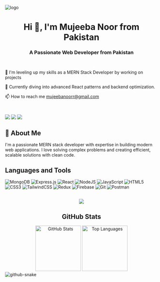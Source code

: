 ![logo](https://github.com/Mujeeba-Noor12/Mujeeba-Noor12/blob/main/Blue%20Yellow%20Futuristic%20Virtual%20Technology%20Blog%20Banner%20(1).png)
<h1 align="center">Hi 👋, I'm Mujeeba Noor from Pakistan </h1>
<h3 align="center"> A Passionate Web Developer from Pakistan</h1>

</br>


🌱 I'm leveling up my skills as a MERN Stack Developer by working on projects

📘 Currently diving into advanced React patterns and backend optimization.

📫 How to reach me mujeebanoorr@gmail.com



</br>
<p >
  <a href="https://linkedin.com/in/mujeeba-noor" style="text-decoration: none;">
    <img src="https://img.shields.io/badge/LinkedIn-0077B5?style=for-the-badge&logo=linkedin&logoColor=white" />
  </a>
  <a href="mailto:mujeebanoorr@gmail.com" style="text-decoration: none;">
    <img src="https://img.shields.io/badge/Gmail-D14836?style=for-the-badge&logo=gmail&logoColor=white" />
  </a>
  <a href="https://github.com/mujeeba-noor12" style="text-decoration: none;">
    <img src="https://img.shields.io/badge/GitHub-000000?style=for-the-badge&logo=github&logoColor=white" />
  </a>
</p>

## 🚀 About Me
I'm a passionate MERN stack developer with expertise in building modern web applications. I love solving complex problems and creating efficient, scalable solutions with clean code.

## Languages and Tools
![MongoDB](https://img.shields.io/badge/MongoDB-%234ea94b.svg?style=for-the-badge&logo=mongodb&logoColor=white)
![Express.js](https://img.shields.io/badge/express.js-%23404d59.svg?style=for-the-badge&logo=express&logoColor=%2361DAFB)
![React](https://img.shields.io/badge/react-%2320232a.svg?style=for-the-badge&logo=react&logoColor=%2361DAFB)
![NodeJS](https://img.shields.io/badge/node.js-6DA55F?style=for-the-badge&logo=node.js&logoColor=white)
![JavaScript](https://img.shields.io/badge/javascript-%23323330.svg?style=for-the-badge&logo=javascript&logoColor=%23F7DF1E)
![HTML5](https://img.shields.io/badge/html5-%23E34F26.svg?style=for-the-badge&logo=html5&logoColor=white)
![CSS3](https://img.shields.io/badge/css3-%231572B6.svg?style=for-the-badge&logo=css3&logoColor=white)
![TailwindCSS](https://img.shields.io/badge/tailwindcss-%2338B2AC.svg?style=for-the-badge&logo=tailwind-css&logoColor=white)
![Redux](https://img.shields.io/badge/redux-%23593d88.svg?style=for-the-badge&logo=redux&logoColor=white)
![Firebase](https://img.shields.io/badge/firebase-%23039BE5.svg?style=for-the-badge&logo=firebase)
![Git](https://img.shields.io/badge/git-%23F05033.svg?style=for-the-badge&logo=git&logoColor=white)
![Postman](https://img.shields.io/badge/Postman-FF6C37?style=for-the-badge&logo=postman&logoColor=white)

</br>
<div align="center" style="display: flex; justify-content: center; flex-wrap: wrap;">
  <img src="https://github-profile-trophy.vercel.app/?username=mujeeba-noor12&theme=radical&margin-w=10&margin-h=15" />
</div>

<h2 align="center">GitHub Stats</h3>

<div align="center">

  <img src="https://github-readme-stats.vercel.app/api?username=mujeeba-noor12&show_icons=true&theme=radical&hide_border=false&include_all_commits=true&count_private=true" height="150px" alt="GitHub Stats" />
  
  <img src="https://github-readme-stats.vercel.app/api/top-langs/?username=mujeeba-noor12&layout=compact&theme=radical&hide_border=false" height="150px" alt="Top Languages" />
 
</div>

<picture>
  <source media="(prefers-color-scheme: dark)" srcset="https://raw.githubusercontent.com/Mujeeba-Noor12/Mujeeba-Noor12/output/github-contribution-grid-snake-dark.svg" />
  <source media="(prefers-color-scheme: light)" srcset="https://raw.githubusercontent.com/Mujeeba-Noor12/Mujeeba-Noor12/output/github-contribution-grid-snake.svg" />
  <img alt="github-snake" src="https://raw.githubusercontent.com/Mujeeba-Noor12/Mujeeba-Noor12/output/github-contribution-grid-snake.svg" />
</picture>

